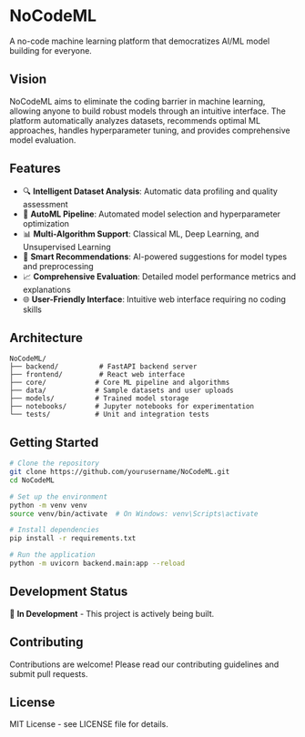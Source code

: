 # NoCodeML

A no-code machine learning platform that democratizes AI/ML model building for everyone.

## Vision

NoCodeML aims to eliminate the coding barrier in machine learning, allowing anyone to build robust models through an intuitive interface. The platform automatically analyzes datasets, recommends optimal ML approaches, handles hyperparameter tuning, and provides comprehensive model evaluation.

## Features

- 🔍 **Intelligent Dataset Analysis**: Automatic data profiling and quality assessment
- 🤖 **AutoML Pipeline**: Automated model selection and hyperparameter optimization
- 📊 **Multi-Algorithm Support**: Classical ML, Deep Learning, and Unsupervised Learning
- 🎯 **Smart Recommendations**: AI-powered suggestions for model types and preprocessing
- 📈 **Comprehensive Evaluation**: Detailed model performance metrics and explanations
- 🌐 **User-Friendly Interface**: Intuitive web interface requiring no coding skills

## Architecture

```
NoCodeML/
├── backend/          # FastAPI backend server
├── frontend/         # React web interface
├── core/            # Core ML pipeline and algorithms
├── data/            # Sample datasets and user uploads
├── models/          # Trained model storage
├── notebooks/       # Jupyter notebooks for experimentation
└── tests/           # Unit and integration tests
```

## Getting Started

```bash
# Clone the repository
git clone https://github.com/yourusername/NoCodeML.git
cd NoCodeML

# Set up the environment
python -m venv venv
source venv/bin/activate  # On Windows: venv\Scripts\activate

# Install dependencies
pip install -r requirements.txt

# Run the application
python -m uvicorn backend.main:app --reload
```

## Development Status

🚧 **In Development** - This project is actively being built.

## Contributing

Contributions are welcome! Please read our contributing guidelines and submit pull requests.

## License

MIT License - see LICENSE file for details.
